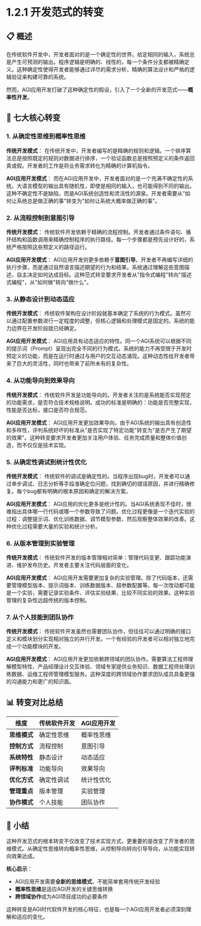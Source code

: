 # 1.2.1 开发范式的转变

## 📋 概述

在传统软件开发中，开发者面对的是一个确定性的世界。给定相同的输入，系统总是产生可预测的输出。程序逻辑是明确的、线性的，每一个条件分支都被精确定义。这种确定性使得开发者能够通过详尽的需求分析、精确的算法设计和严格的逻辑验证来构建可靠的系统。

然而，AGI应用开发打破了这种确定性的假设，引入了一个全新的开发范式——**概率性开发**。

## 🔄 七大核心转变

### 1. 从确定性思维到概率性思维

**传统开发模式**：
在传统开发中，开发者编写的是精确的规则和逻辑。一个排序算法总是按照既定的规则对数据进行排序，一个验证函数总是按照预定义的条件返回真或假。开发者的工作是将业务需求转化为精确的计算机指令。

**AGI应用开发模式**：
而在AGI应用开发中，开发者面对的是一个充满不确定性的系统。大语言模型的输出具有随机性，即使是相同的输入，也可能得到不同的输出。这种不确定性不是缺陷，而是AGI系统创造性和灵活性的源泉。开发者需要从"如何让系统总是做正确的事"转变为"如何让系统大概率做正确的事"。

### 2. 从流程控制到意图引导

**传统开发模式**：
传统软件开发依赖于精确的流程控制。开发者通过条件语句、循环结构和函数调用来精确控制程序的执行路径。每一个步骤都是预先设计好的，系统严格按照这些预定义的路径运行。

**AGI应用开发模式**：
AGI应用开发则更多依赖于**意图引导**。开发者不再编写详细的执行步骤，而是通过自然语言描述期望的行为和结果。系统通过理解这些意图描述，自主决定如何达成目标。这种范式转变要求开发者从"指令式编程"转向"描述式编程"，从"如何做"转向"做什么"。

### 3. 从静态设计到动态适应

**传统开发模式**：
传统软件架构在设计阶段就基本确定了系统的行为模式。虽然可以通过配置参数进行一定程度的调整，但核心逻辑和处理模式是固定的。系统的能力边界在开发阶段就已经确定。

**AGI应用开发模式**：
AGI应用具有动态适应的特性。同一个AGI系统可以根据不同的提示词（Prompt）呈现出完全不同的行为模式。系统的能力不再受限于开发时预定义的功能，而是在运行时通过与用户的交互动态涌现。这种动态性给开发者带来了巨大的灵活性，同时也带来了前所未有的复杂性。

### 4. 从功能导向到效果导向

**传统开发模式**：
传统软件开发是功能导向的。开发者关注的是系统能否实现预定的功能需求，是否符合技术规格说明。成功的标准是明确的：功能是否完整实现，性能是否达标，接口是否符合规范。

**AGI应用开发模式**：
AGI应用开发更加效果导向。由于AGI系统的输出具有创造性和多样性，评判系统好坏的标准从"是否实现了特定功能"转变为"是否产生了期望的效果"。这种转变要求开发者更加关注用户体验、任务完成质量和整体价值创造，而不仅仅是技术实现。

### 5. 从确定性调试到统计性优化

**传统开发模式**：
传统软件的调试是确定性的。当程序出现bug时，开发者可以通过单步调试、日志分析等手段准确定位问题，找到确切的错误原因，并进行精确修复。每个bug都有明确的根本原因和确定的解决方案。

**AGI应用开发模式**：
AGI应用的优化更多是统计性的。当AGI系统表现不佳时，很难指出具体哪一行代码或哪一个参数导致了问题。优化过程更像是一个迭代实验的过程：调整提示词、优化训练数据、调节模型参数，然后观察整体效果的改善。这种优化过程需要大量的实验和统计分析。

### 6. 从版本管理到实验管理

**传统开发模式**：
传统软件开发的版本管理相对简单：管理代码变更、跟踪功能演进、维护发布历史。开发者主要关注代码层面的变化。

**AGI应用开发模式**：
AGI应用开发需要更加复杂的实验管理。除了代码版本，还需要管理模型版本、提示词版本、训练数据版本、超参数配置等。每一次改动都可能是一个实验，需要记录实验条件、评估实验结果、比较不同实验的效果。这种实验管理的复杂性远超传统的版本控制。

### 7. 从个人技能到团队协作

**传统开发模式**：
传统软件开发虽然也需要团队协作，但往往可以通过明确的接口定义和模块划分实现相对独立的并行开发。一个有经验的开发者可以相对独立地完成一个功能模块的开发。

**AGI应用开发模式**：
AGI应用开发更加依赖跨领域的团队协作。需要算法工程师理解模型特性、产品经理设计交互体验、领域专家提供业务知识、数据工程师处理训练数据、运维工程师管理模型服务。这种深度的跨领域协作要求团队成员具备更强的沟通能力和更广的知识面。

## 📊 转变对比总结

| 维度 | 传统软件开发 | AGI应用开发 |
|------|-------------|-------------|
| **思维模式** | 确定性思维 | 概率性思维 |
| **控制方式** | 流程控制 | 意图引导 |
| **系统特性** | 静态设计 | 动态适应 |
| **评判标准** | 功能导向 | 效果导向 |
| **优化方式** | 确定性调试 | 统计性优化 |
| **管理重点** | 版本管理 | 实验管理 |
| **协作模式** | 个人技能 | 团队协作 |

## 🎯 小结

这种开发范式的根本转变不仅改变了技术实现方式，更重要的是改变了开发者的思维模式。从确定性思维转向概率性思维，从控制导向转向引导导向，从功能实现转向效果达成。

**核心启示**：
- AGI应用开发需要**全新的思维模式**，不能简单套用传统开发经验
- **概率性思维**是适应AGI开发的关键思维转换
- **跨领域协作**成为AGI项目成功的必要条件

这种转变是AGI时代软件开发的核心特征，也是每一个AGI应用开发者必须深刻理解和适应的变化。